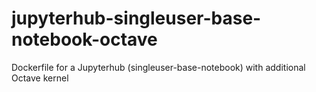 # jupyterhub-singleuser-base-notebook-octave
Dockerfile for a Jupyterhub (singleuser-base-notebook) with additional Octave kernel

